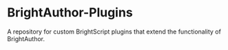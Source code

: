 BrightAuthor-Plugins
====================

A repository for custom BrightScript plugins that extend the functionality of BrightAuthor.
